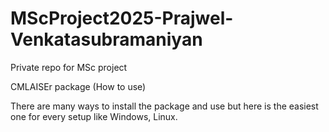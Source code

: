 # MScProject2025-Prajwel-Venkatasubramaniyan
Private repo for MSc project

CMLAISEr package (How to use)

There are many ways to install the package and use but here is the easiest one for every setup like Windows, Linux.

